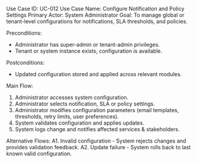 Use Case ID: UC-012
Use Case Name: Configure Notification and Policy Settings
Primary Actor: System Administrator
Goal: To manage global or tenant-level configurations for notifications, SLA thresholds, and policies.

Preconditions:
- Administrator has super-admin or tenant-admin privileges.
- Tenant or system instance exists, configuration is available.

Postconditions:
- Updated configuration stored and applied across relevant modules.

Main Flow:
1. Administrator accesses system configuration.
2. Administrator selects notification, SLA or policy settings.
3. Administrator modifies configuration parameters (email templates, thresholds, retry limits, user preferences).
4. System validates configuration and applies updates.
5. System logs change and notifies affected services & stakeholders.

Alternative Flows:
A1. Invalid configuration - System rejects changes and provides validation feedback.
A2. Update failure - System rolls back to last known valid configuration.
